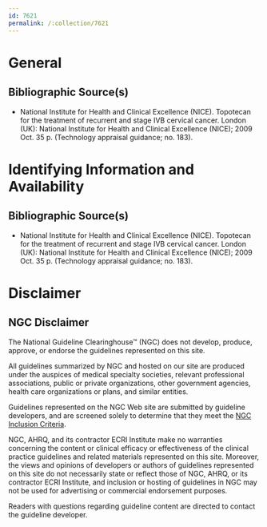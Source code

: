 ```yaml
---
id: 7621
permalink: /:collection/7621
---
```


# General

## Bibliographic Source(s)

- National Institute for Health and Clinical Excellence (NICE). Topotecan for the treatment of recurrent and stage IVB cervical cancer. London (UK): National Institute for Health and Clinical Excellence (NICE); 2009 Oct. 35 p. (Technology appraisal guidance; no. 183).

# Identifying Information and Availability

## Bibliographic Source(s)

- National Institute for Health and Clinical Excellence (NICE). Topotecan for the treatment of recurrent and stage IVB cervical cancer. London (UK): National Institute for Health and Clinical Excellence (NICE); 2009 Oct. 35 p. (Technology appraisal guidance; no. 183).

# Disclaimer

## NGC Disclaimer

The National Guideline Clearinghouse™ (NGC) does not develop, produce, approve, or endorse the guidelines represented on this site.

All guidelines summarized by NGC and hosted on our site are produced under the auspices of medical specialty societies, relevant professional associations, public or private organizations, other government agencies, health care organizations or plans, and similar entities.

Guidelines represented on the NGC Web site are submitted by guideline developers, and are screened solely to determine that they meet the [NGC Inclusion Criteria](/help-and-about/summaries/inclusion-criteria).

NGC, AHRQ, and its contractor ECRI Institute make no warranties concerning the content or clinical efficacy or effectiveness of the clinical practice guidelines and related materials represented on this site. Moreover, the views and opinions of developers or authors of guidelines represented on this site do not necessarily state or reflect those of NGC, AHRQ, or its contractor ECRI Institute, and inclusion or hosting of guidelines in NGC may not be used for advertising or commercial endorsement purposes.

Readers with questions regarding guideline content are directed to contact the guideline developer.

